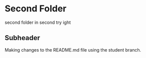 # Second Folder

second folder in second try ight

## Subheader

Making changes to the README.md file using the student branch.